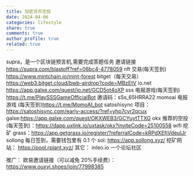 ```yaml
---
title: 加密货币空投
date: 2024-04-06
categories: lifestyle
share: true
comments: true
author_profile: true
related: true
---
```


supra，是一个区块链预言机,需要完成答题任务 邀请链接 https://supra.com/blastoff?ref=06bc4-4778059
nft 交易(每天签到) https://www.mintchain.io/mint-forest
bitget（每天交易） https://web3.bitget.cloud/bwb-airdrop?code=MBzEtV
io.net https://app.galxe.com/quest/io.net/GCD5ot4oXP
sss 电报游戏(每天签到) https://t.me/PlaySSSGameOfficialBot 邀请码：sSs_65HRRA22
momoai 电报游戏 (每天签到)https://t.me/MomoAI_bot
satoshisync 项目：https://satoshisync.com/early-access/?ref=yhp7cyr2qcux galxe:https://app.galxe.com/quest/OKXWEB3/GCYuytTTXG
okx 推荐的空投(每天签到)：https://dapp.uxlink.io/uxtask/okx?inviteCode=25100558
wifi 挖矿 grass：https://app.getgrass.io/register/?referralCode=kRPdXEfjVdeulJr
sollong 每日签到，需要钱包里有 0.1 个 sol: https://app.sollong.xyz/
挖矿网站： https://pool.rplant.xyz/
其它：
inleo.io 一个论坛社区

推广：
欧易邀请链接（可以减免 20%手续费）：https://www.ouxyi.shoes/join/77998385
